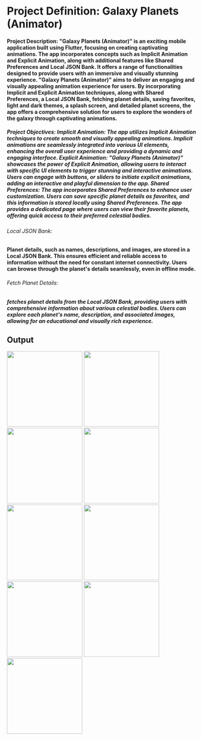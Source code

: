 # Project Definition: Galaxy Planets (Animator)

#### Project Description: "Galaxy Planets (Animator)" is an exciting mobile application built using Flutter, focusing on creating captivating animations. The app incorporates concepts such as Implicit Animation and Explicit Animation, along with additional features like Shared Preferences and Local JSON Bank. It offers a range of functionalities designed to provide users with an immersive and visually stunning experience. "Galaxy Planets (Animator)" aims to deliver an engaging and visually appealing animation experience for users. By incorporating Implicit and Explicit Animation techniques, along with Shared Preferences, a Local JSON Bank, fetching planet details, saving favorites, light and dark themes, a splash screen, and detailed planet screens, the app offers a comprehensive solution for users to explore the wonders of the galaxy through captivating animations.

##### Project Objectives: Implicit Animation: The app utilizes Implicit Animation techniques to create smooth and visually appealing animations. Implicit animations are seamlessly integrated into various UI elements, enhancing the overall user experience and providing a dynamic and engaging interface. Explicit Animation: "Galaxy Planets (Animator)" showcases the power of Explicit Animation, allowing users to interact with specific UI elements to trigger stunning and interactive animations. Users can engage with buttons, or sliders to initiate explicit animations, adding an interactive and playful dimension to the app. Shared Preferences: The app incorporates Shared Preferences to enhance user customization. Users can save specific planet details as favorites, and this information is stored locally using Shared Preferences. The app provides a dedicated page where users can view their favorite planets, offering quick access to their preferred celestial bodies.

###### Local JSON Bank:
#### Planet details, such as names, descriptions, and images, are stored in a Local JSON Bank. This ensures efficient and reliable access to information without the need for constant internet connectivity. Users can browse through the planet's details seamlessly, even in offline mode.

###### Fetch Planet Details:
##### fetches planet details from the Local JSON Bank, providing users with comprehensive information about various celestial bodies. Users can explore each planet's name, description, and associated images, allowing for an educational and visually rich experience.

## Output

<img src = "https://github.com/user-attachments/assets/d6049bdb-abce-4caf-ab4e-267990e06403" width= "200" >
<img src = "https://github.com/user-attachments/assets/70df5c30-14e1-45e0-a46e-d291edfdc8f3" width= "200" >
<img src = "https://github.com/user-attachments/assets/5112a7c2-57b9-4c90-84f5-05818e4d4998" width= "200" >
<img src = "https://github.com/user-attachments/assets/6a08b4c4-3f0c-4b51-a964-4a8f6f4ca31c" width= "200" >
<img src = "https://github.com/user-attachments/assets/51f20879-a79d-44e8-bbe3-77ac1f608105" width= "200" >
<img src = "https://github.com/user-attachments/assets/04acd9d9-4691-48a2-a3ac-0e2eebd6c87f" width= "200" >
<img src = "https://github.com/user-attachments/assets/c4cc9023-73e7-4f49-be05-b79a9640291d" width= "200" >
<img src = "https://github.com/user-attachments/assets/b6c85236-7e29-40bc-a014-95c7abf7d98f" width= "200" >
<img src = "https://github.com/user-attachments/assets/6a31da0a-a012-48be-bf2a-ee2343830266" width= "200" >
